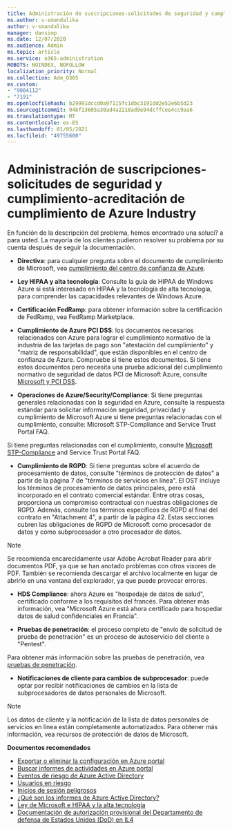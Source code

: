 ```yaml
---
title: Administración de suscripciones-solicitudes de seguridad y cumplimiento-acreditación de cumplimiento de Azure Industry
ms.author: v-smandalika
author: v-smandalika
manager: dansimp
ms.date: 12/07/2020
ms.audience: Admin
ms.topic: article
ms.service: o365-administration
ROBOTS: NOINDEX, NOFOLLOW
localization_priority: Normal
ms.collection: Adm_O365
ms.custom:
- "9004112"
- "7191"
ms.openlocfilehash: b29991dccd0a97115fc1dbc3191dd2e52e6b5d23
ms.sourcegitcommit: 04bf13605a30ad4a2218ad9e94dcffcee4cc9aa6
ms.translationtype: MT
ms.contentlocale: es-ES
ms.lasthandoff: 01/05/2021
ms.locfileid: "49755600"
---
```

# <a name="subscription-management---security-and-compliance-requests---azure-industry-compliance-accreditation"></a>Administración de suscripciones-solicitudes de seguridad y cumplimiento-acreditación de cumplimiento de Azure Industry

En función de la descripción del problema, hemos encontrado una soluci? a para usted. La mayoría de los clientes pudieron resolver su problema por su cuenta después de seguir la documentación.

- **Directiva**: para cualquier pregunta sobre el documento de cumplimiento de Microsoft, vea [cumplimiento del centro de confianza de Azure](https://docs.microsoft.com/compliance/regulatory/offering-SOC).

- **Ley HIPAA y alta tecnología**: Consulte la guía de HIPAA de Windows Azure si está interesado en HIPAA y la tecnología de alta tecnología, para comprender las capacidades relevantes de Windows Azure.

- **Certificación FedRamp**: para obtener información sobre la certificación de FedRamp, vea FedRamp Marketplace.

- **Cumplimiento de Azure PCI DSS**: los documentos necesarios relacionados con Azure para lograr el cumplimiento normativo de la industria de las tarjetas de pago son "atestación del cumplimiento" y "matriz de responsabilidad", que están disponibles en el centro de confianza de Azure. Compruebe si tiene estos documentos. Si tiene estos documentos pero necesita una prueba adicional del cumplimiento normativo de seguridad de datos PCI de Microsoft Azure, consulte [Microsoft y PCI DSS](https://docs.microsoft.com/compliance/regulatory/offering-PCI-DSS).

- **Operaciones de Azure/Security/Compliance**: Si tiene preguntas generales relacionadas con la seguridad en Azure, consulte la respuesta estándar para solicitar información seguridad, privacidad y cumplimiento de Microsoft Azure si tiene preguntas relacionadas con el cumplimiento, consulte: Microsoft STP-Compliance and Service Trust Portal FAQ.

Si tiene preguntas relacionadas con el cumplimiento, consulte [Microsoft STP-Compliance](https://www.microsoft.com/trust-center/compliance/compliance-overview) and Service Trust Portal FAQ.

- **Cumplimiento de RGPD**: Si tiene preguntas sobre el acuerdo de procesamiento de datos, consulte "términos de protección de datos" a partir de la página 7 de "términos de servicios en línea". El OST incluye los términos de procesamiento de datos principales, pero está incorporado en el contrato comercial estándar. Entre otras cosas, proporciona un compromiso contractual con nuestras obligaciones de RGPD. Además, consulte los términos específicos de RGPD al final del contrato en "Attachment 4", a partir de la página 42. Estas secciones cubren las obligaciones de RGPD de Microsoft como procesador de datos y como subprocesador a otro procesador de datos.

> [!NOTE]
> Se recomienda encarecidamente usar Adobe Acrobat Reader para abrir documentos PDF, ya que se han anotado problemas con otros visores de PDF. También se recomienda descargar el archivo localmente en lugar de abrirlo en una ventana del explorador, ya que puede provocar errores.

- **HDS Compliance**: ahora Azure es "hospedaje de datos de salud", certificado conforme a los requisitos del francés. Para obtener más información, vea "Microsoft Azure está ahora certificado para hospedar datos de salud confidenciales en Francia".

- **Pruebas de penetración**: el proceso completo de "envío de solicitud de prueba de penetración" es un proceso de autoservicio del cliente a "Pentest".

Para obtener más información sobre las pruebas de penetración, vea [pruebas de penetración](https://docs.microsoft.com/azure/security/fundamentals/pen-testing).

- **Notificaciones de cliente para cambios de subprocesador**: puede optar por recibir notificaciones de cambios en la lista de subprocesadores de datos personales de Microsoft.

> [!NOTE]
> Los datos de cliente y la notificación de la lista de datos personales de servicios en línea están completamente automatizados. Para obtener más información, vea recursos de protección de datos de Microsoft.

**Documentos recomendados**

- [Exportar o eliminar la configuración en Azure portal](https://docs.microsoft.com/azure/azure-portal/set-preferences)
- [Buscar informes de actividades en Azure portal](https://docs.microsoft.com/azure/active-directory/reports-monitoring/howto-find-activity-reports)
- [Eventos de riesgo de Azure Active Directory](https://docs.microsoft.com/azure/active-directory/identity-protection/overview-identity-protection)
- [Usuarios en riesgo](https://docs.microsoft.com/azure/active-directory/identity-protection/overview-identity-protection)
- [Inicios de sesión peligrosos](https://docs.microsoft.com/azure/active-directory/identity-protection/overview-identity-protection)
- [¿Qué son los informes de Azure Active Directory?](https://docs.microsoft.com/azure/active-directory/reports-monitoring/overview-reports)
- [Ley de Microsoft e HIPAA y la alta tecnología](https://docs.microsoft.com/compliance/regulatory/offering-hipaa-hitech)
- [Documentación de autorización provisional del Departamento de defensa de Estados Unidos (DoD) en IL4](https://docs.microsoft.com/compliance/regulatory/offering-DoD-DISA-L2-L4-L5)













